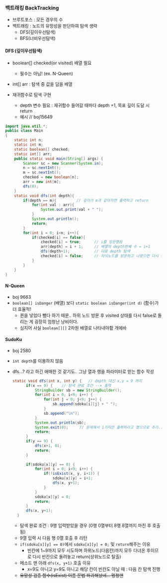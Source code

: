 ### 백트래킹 BackTracking

* 브루트포스 : 모든 경우의 수
* 백트래킹 : 노드의 유망성을 판단하여 탐색 생략
  * DFS(깊이우선탐색)
  * BFS(너비우선탐색)



#### DFS (깊이우선탐색)

* boolean[] checked(or visited) 배열 필요 
  * 필수는 아님! (ex. N-Queen)

* int[] arr : 탐색 중 값을 담을 배열
* 재귀함수로 탐색 구현
  * depth 변수 필요 : 재귀함수 들어갈 때마다 depth +1, 목표 깊이 도달 시 return
  * 예시 // boj15649

```java
import java.util.*;
public class Main
{
    static int n;
    static int m;
    static boolean[] checked;
    static int[] arr;
	public static void main(String[] args) {
	    Scanner sc = new Scanner(System.in);
	    n = sc.nextInt();
	    m = sc.nextInt();
	    checked = new boolean[n];
	    arr = new int[m];
	    dfs(0);
	}
	static void dfs(int depth){
	    if(depth == m){         // 깊이가 m과 같아지면 출력하고 return
	        for(int val : arr){
	            System.out.print(val + " ");
	        }
	        System.out.println();
	        return;
	    }
	    for(int i = 0; i<n; i++){
	        if(checked[i] == false){
	            checked[i] = true;      // i를 방문했음
	            arr[depth] = i + 1;     // 배열의 depth번째 수 = i+1
	            dfs(depth+1);           // 다음 depth 탐색
	            checked[i] = false;     // 자식노드를 방문하고 나왔으면 다시 방문가능 상태로 설정해줘야 함!!
	        }
	    }
	}
}
```



#### N-Queen

* boj 9663
* `boolean[] isDanger` (배열) 보다 `static boolean isDanger(int d)` (함수)가 더 효율적!
  * 퀸을 넣었다 뺐다 하기 때문.. 하위 노드 방문 후 visited 상태를 다시 false로 돌리는 게 굉장히 엄청난 낭비이다.
  * 심지어 사실 `boolean[][]` 2차원 배열로 나타내야함 개에바



#### SudoKu

* boj 2580

* `int depth`를 이용하지 않음

* dfs...? 라고 하긴 애매한 것 같기도.. 그냥 열과 행을 파라미터로 받는 함수 작성

  ```java
  static void dfs(int x, int y) {	// depth 대신 x,y = 9 까지
  		if(x == 9) {	// 탐색 완료 조건 --> 출력
  			StringBuilder sb = new StringBuilder();
  			for(int i = 0; i<9; i++) {
  				for(int j = 0; j<9; j++) {
  					sb.append(sdoku[i][j] + " ");
  				}
  				sb.append("\n");
  			}
  			System.out.println(sb);
  			System.exit(0);		// 문제에서 1가지만 출력하라고 했으므로 추가.. 안하면 틀림
  			return;
  		}
  		if(y == 9) {
  			dfs(x+1, 0);
  			return;			
  		}
  		
  		if(sdoku[x][y] == 0) {
  			for(int i = 0; i<9; i++) {
  				if(!isExist(x, y, i+1)) {
  					sdoku[x][y] = i+1;
  					dfs(x, y+1);
  				}
  			}
  			sdoku[x][y] = 0;
  			return;
  		}
  		dfs(x, y+1);
  	}
  ```

  * 탐색 완료 조건 : 9행 입력받았을 경우 (0행 0열부터 8행 8열까지 마친 후 호출됨)
  * 9열 입력 시 다음 행 0열 호출 후 리턴
  * `if(sdoku[x][y] == 0)`에서 `sdoku[x][y] = 0;` 및 `return`해주는 이유
    * 빈칸에 1~9까지 모두 시도하며 하위노드(다음칸)까지 모두 다녀온 후이므로 다시 빈칸으로 돌려놓고 return(상위노드로 탈출)
  * 메소드 맨 아래 `dfs(x, y+1)` 호출 이유
    * x=9도 아니고 y=9도 아니고 해당 칸이 빈칸도 아닐 때 : 다음 칸 탐색 진행
  * ~~유망성 검증 함수(isExist) 이름 문법 파괴해놨네... 멍청맨~~

